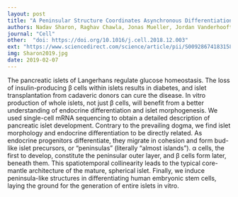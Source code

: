 ```yaml
---
layout: post
title: "A Peninsular Structure Coordinates Asynchronous Differentiation with Morphogenesis to Generate Pancreatic Islets"
authors: Nadav Sharon, Raghav Chawla, Jonas Mueller, Jordan Vanderhooft, Luke James Whitehorn, Benjamin Rosenthal, Mads Gürtler, Ralph R. Estanboulieh, Dmitry Shvartsman, David K. Gifford, Cole Trapnell, Doug Melton
journal: "Cell"
other:  "doi: https://doi.org/10.1016/j.cell.2018.12.003"
ext: "https://www.sciencedirect.com/science/article/pii/S0092867418315861"
img: Sharon2019.jpg
date: 2019-02-07
---
```


The pancreatic islets of Langerhans regulate glucose homeostasis. The loss of insulin-producing β cells within islets results in diabetes, and islet transplantation from cadaveric donors can cure the disease. In vitro production of whole islets, not just β cells, will benefit from a better understanding of endocrine differentiation and islet morphogenesis. We used single-cell mRNA sequencing to obtain a detailed description of pancreatic islet development. Contrary to the prevailing dogma, we find islet morphology and endocrine differentiation to be directly related. As endocrine progenitors differentiate, they migrate in cohesion and form bud-like islet precursors, or “peninsulas” (literally “almost islands”). α cells, the first to develop, constitute the peninsular outer layer, and β cells form later, beneath them. This spatiotemporal collinearity leads to the typical core-mantle architecture of the mature, spherical islet. Finally, we induce peninsula-like structures in differentiating human embryonic stem cells, laying the ground for the generation of entire islets in vitro.